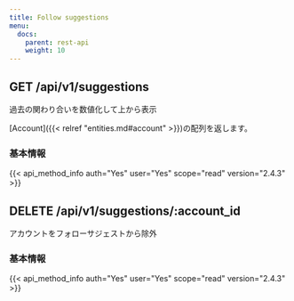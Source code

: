 ```yaml
---
title: Follow suggestions
menu:
  docs:
    parent: rest-api
    weight: 10
---
```


## GET /api/v1/suggestions

過去の関わり合いを数値化して上から表示

[Account]({{< relref "entities.md#account" >}})の配列を返します。

### 基本情報

{{< api_method_info auth="Yes" user="Yes" scope="read" version="2.4.3" >}}

## DELETE /api/v1/suggestions/:account_id

アカウントをフォローサジェストから除外

### 基本情報

{{< api_method_info auth="Yes" user="Yes" scope="read" version="2.4.3" >}}
